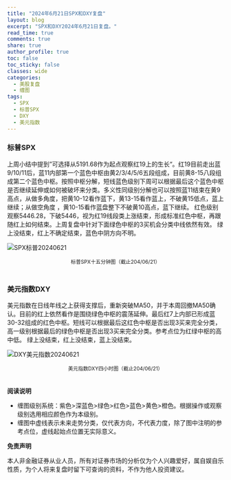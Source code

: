 ```yaml
---
title: "2024年6月21日SPX和DXY复盘"
layout: blog
excerpt: "SPX和DXY2024年6月21日复盘。"
read_time: true
comments: true
share: true
author_profile: true
toc: false
toc_sticky: false
classes: wide
categories:
  - 美股复盘
  - 缠图
tags:
  - SPX
  - 标普SPX
  - DXY
  - 美元指数
---
```


### 标普SPX

上周小结中提到”可选择从5191.68作为起点观察红19上的生长“。红19目前走出蓝9/10/11后，蓝11内部第一个蓝色中枢由黄2/3/4/5/6五段组成，目前黄8-15八段组成第二个蓝色中枢。按照中枢分解，短线蓝色级别下周可以根据最后这个蓝色中枢是否继续延伸或如何被破坏来分类。多义性同级别分解也可以按照蓝11结束在黄9高点，从做多角度，把黄10-12看作蓝下，黄13-15看作蓝上，不破黄15低点，蓝上继续；从做空角度 ，黄10-15看作蓝盘整下不破黄10高点，蓝下继续。
红色级别观察5446.28，下破5446，视为红19线段类上涨结束，形成标准红色中枢，再跟随红上如何结束。上周复盘中针对下面绿色中枢的3买机会分类中线依然有效。
绿上没结束，红上不确定结束，蓝色中阴方向不明。

![SPX标普20240621](https://image.olim.cc/2024/2024-06-21-SPX-mi5.png)
<small><center>标普SPX十五分钟图（截止204/06/21）</center></small>　

### 美元指数DXY

美元指数在日线年线之上获得支撑后，重新突破MA50，并于本周回撤MA50确认。目前的红上依然看作是围绕绿色中枢的震荡延伸。最后红7上内部已形成蓝30-32组成的红色中枢。短线可以根据最后这红色中枢是否出现3买来完全分类，高一级别根据最后的绿色中枢是否出现3买来完全分类。参考点位为红绿中枢的高中低。
绿上没结束，红上没结束，蓝上没结束。

![DXY美元指数20240621](https://image.olim.cc/2024/2024-06-21-DXY-H4.png)
<small><center>美元指数DXY四小时图（截止204/06/21）</center></small>　

**阅读说明**

* 缠图级别系统：紫色>深蓝色>绿色>红色>蓝色>黄色>橙色。根据操作或观察级别选用相应颜色作为本级别。
* 缠图中虚线表示未来走势分类，仅代表方向，不代表力度，除了图中注明的参考点位，虚线起始点位置无实际意义。

**免责声明** 

本人非金融证券从业人员，所有对证券市场的分析仅为个人兴趣爱好，属自娱自乐性质，为个人将来复盘时留下可查询的资料，不作为他人投资建议。

